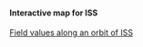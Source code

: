 #### Interactive map for ISS

[Field values along an orbit of ISS](https://astg606.github.io/pycon/fig_iss_paths_fields_interactive.html)
